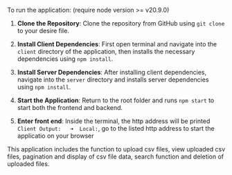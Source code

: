 To run the application:
(require node version >= v20.9.0)

1. **Clone the Repository**: 
   Clone the repository from GitHub using `git clone` to your desire file.
   
2. **Install Client Dependencies**:
   First open terminal and  navigate into the `client` directory of the application, then installs the necessary dependencies using `npm install`.
   
3. **Install Server Dependencies**:
   After installing client dependencies, navigate into the `server` directory and installs server dependencies using `npm install`.
   
4. **Start the Application**:
   Return to the root folder and runs `npm start` to start both the frontend and backend.

5. **Enter front end**:
   Inside the terminal, the http address will be printed `Client Output:   ➜  Local:`, go to the listed http address to start the applicatio on your browser

This application includes the function to upload csv files, view uploaded csv files, pagination and display of csv file data, search function and deletion of uploaded files.

